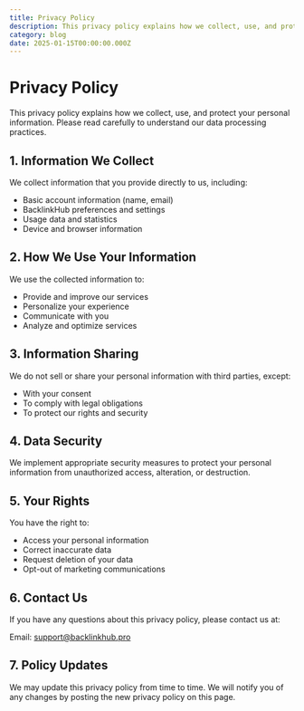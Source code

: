 ```yaml
---
title: Privacy Policy
description: This privacy policy explains how we collect, use, and protect your personal information.
category: blog
date: 2025-01-15T00:00:00.000Z
---
```



# Privacy Policy

This privacy policy explains how we collect, use, and protect your personal information. Please read carefully to understand our data processing practices.

## 1. Information We Collect
We collect information that you provide directly to us, including:

- Basic account information (name, email)
- BacklinkHub preferences and settings
- Usage data and statistics
- Device and browser information

## 2. How We Use Your Information
We use the collected information to:

- Provide and improve our services
- Personalize your experience
- Communicate with you
- Analyze and optimize services

## 3. Information Sharing
We do not sell or share your personal information with third parties, except:

- With your consent
- To comply with legal obligations
- To protect our rights and security

## 4. Data Security
We implement appropriate security measures to protect your personal information from unauthorized access, alteration, or destruction.

## 5. Your Rights
You have the right to:

- Access your personal information
- Correct inaccurate data
- Request deletion of your data
- Opt-out of marketing communications

## 6. Contact Us
If you have any questions about this privacy policy, please contact us at:

Email: support@backlinkhub.pro

## 7. Policy Updates
We may update this privacy policy from time to time. We will notify you of any changes by posting the new privacy policy on this page.

